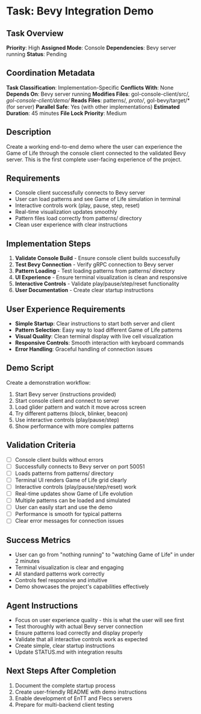 # Task: Bevy Integration Demo

## Task Overview
**Priority**: High
**Assigned Mode**: Console
**Dependencies**: Bevy server running
**Status**: Pending

## Coordination Metadata
**Task Classification**: Implementation-Specific
**Conflicts With**: None
**Depends On**: Bevy server running
**Modifies Files**: gol-console-client/src/*, gol-console-client/demo/*
**Reads Files**: patterns/*, proto/*, gol-bevy/target/* (for server)
**Parallel Safe**: Yes (with other implementations)
**Estimated Duration**: 45 minutes
**File Lock Priority**: Medium

## Description
Create a working end-to-end demo where the user can experience the Game of Life through the console client connected to the validated Bevy server. This is the first complete user-facing experience of the project.

## Requirements
- Console client successfully connects to Bevy server
- User can load patterns and see Game of Life simulation in terminal
- Interactive controls work (play, pause, step, reset)
- Real-time visualization updates smoothly
- Pattern files load correctly from patterns/ directory
- Clean user experience with clear instructions

## Implementation Steps
1. **Validate Console Build** - Ensure console client builds successfully
2. **Test Bevy Connection** - Verify gRPC connection to Bevy server
3. **Pattern Loading** - Test loading patterns from patterns/ directory
4. **UI Experience** - Ensure terminal visualization is clean and responsive
5. **Interactive Controls** - Validate play/pause/step/reset functionality
6. **User Documentation** - Create clear startup instructions

## User Experience Requirements
- **Simple Startup**: Clear instructions to start both server and client
- **Pattern Selection**: Easy way to load different Game of Life patterns
- **Visual Quality**: Clean terminal display with live cell visualization
- **Responsive Controls**: Smooth interaction with keyboard commands
- **Error Handling**: Graceful handling of connection issues

## Demo Script
Create a demonstration workflow:
1. Start Bevy server (instructions provided)
2. Start console client and connect to server
3. Load glider pattern and watch it move across screen
4. Try different patterns (block, blinker, beacon)
5. Use interactive controls (play/pause/step)
6. Show performance with more complex patterns

## Validation Criteria
- [ ] Console client builds without errors
- [ ] Successfully connects to Bevy server on port 50051
- [ ] Loads patterns from patterns/ directory
- [ ] Terminal UI renders Game of Life grid clearly
- [ ] Interactive controls (play/pause/step/reset) work
- [ ] Real-time updates show Game of Life evolution
- [ ] Multiple patterns can be loaded and simulated
- [ ] User can easily start and use the demo
- [ ] Performance is smooth for typical patterns
- [ ] Clear error messages for connection issues

## Success Metrics
- User can go from "nothing running" to "watching Game of Life" in under 2 minutes
- Terminal visualization is clear and engaging
- All standard patterns work correctly
- Controls feel responsive and intuitive
- Demo showcases the project's capabilities effectively

## Agent Instructions
- Focus on user experience quality - this is what the user will see first
- Test thoroughly with actual Bevy server connection
- Ensure patterns load correctly and display properly
- Validate that all interactive controls work as expected
- Create simple, clear startup instructions
- Update STATUS.md with integration results

## Next Steps After Completion
1. Document the complete startup process
2. Create user-friendly README with demo instructions
3. Enable development of EnTT and Flecs servers
4. Prepare for multi-backend client testing